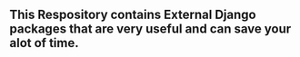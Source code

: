 ## This Respository contains External Django packages that are very useful and can save your alot of time.
